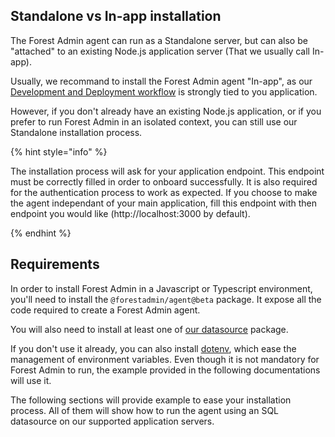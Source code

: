 ## Standalone vs In-app installation

The Forest Admin agent can run as a Standalone server, but can also be "attached" to an existing Node.js application server (That we usually call In-app).

Usually, we recommand to install the Forest Admin agent "In-app", as our [Development and Deployment workflow](../../deployment/) is strongly tied to you application.

However, if you don't already have an existing Node.js application, or if you prefer to run Forest Admin in an isolated context, you can still use our Standalone installation process.

{% hint style="info" %}

The installation process will ask for your application endpoint. This endpoint must be correctly filled in order to onboard successfully. It is also required for the authentication process to work as expected. If you choose to make the agent independant of your main application, fill this endpoint with then endpoint you would like (http://localhost:3000 by default).

{% endhint %}

## Requirements

In order to install Forest Admin in a Javascript or Typescript environment, you'll need to install the `@forestadmin/agent@beta` package. It expose all the code required to create a Forest Admin agent.

You will also need to install at least one of [our datasource](../../datasources/README.md) package.

If you don't use it already, you can also install [dotenv](https://github.com/motdotla/dotenv), which ease the management of environment variables. Even though it is not mandatory for Forest Admin to run, the example provided in the following documentations will use it.

The following sections will provide example to ease your installation process. All of them will show how to run the agent using an SQL datasource on our supported application servers.
